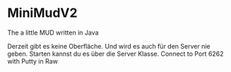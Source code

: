 # MiniMudV2
The a little MUD written in Java

Derzeit gibt es keine Oberfläche. Und wird es auch für den Server nie geben.
Starten kannst du es über die Server Klasse.
Connect to Port 6262 with Putty in Raw
